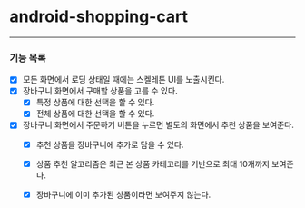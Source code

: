 # android-shopping-cart

---

### 기능 목록

- [x] 모든 화면에서 로딩 상태일 때에는 스켈레톤 UI를 노출시킨다.
- [x] 장바구니 화면에서 구매할 상품을 고를 수 있다.
    - [x] 특정 상품에 대한 선택을 할 수 있다.
    - [x] 전체 상품에 대한 선택을 할 수 있다.
- [X] 장바구니 화면에서 주문하기 버튼을 누르면 별도의 화면에서 추천 상품을 보여준다.
    - [x] 추천 상품을 장바구니에 추가로 담을 수 있다.
    - [x] 상품 추천 알고리즘은 최근 본 상품 카테고리를 기반으로 최대 10개까지 보여준다.
    - [x] 장바구니에 이미 추가된 상품이라면 보여주지 않는다.

